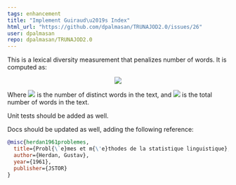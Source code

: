 ```yaml
---
tags: enhancement
title: "Implement Guiraud\u2019s Index"
html_url: "https://github.com/dpalmasan/TRUNAJOD2.0/issues/26"
user: dpalmasan
repo: dpalmasan/TRUNAJOD2.0
---
```


This is a lexical diversity measurement that penalizes number of words. It is computed as:

<p align="center">
<img src="https://render.githubusercontent.com/render/math?math=GI=\displaystyle\frac{v}{\sqrt{N}}">
</p>

Where <img src="https://render.githubusercontent.com/render/math?math=v"> is the number of distinct words in the text, and <img src="https://render.githubusercontent.com/render/math?math=N"> is the total number of words in the text.

Unit tests should be added as well.

Docs should be updated as well, adding the following reference:

```bib
@misc{herdan1961problemes,
  title={Probl{\`e}mes et m{\'e}thodes de la statistique linguistique},
  author={Herdan, Gustav},
  year={1961},
  publisher={JSTOR}
}
```